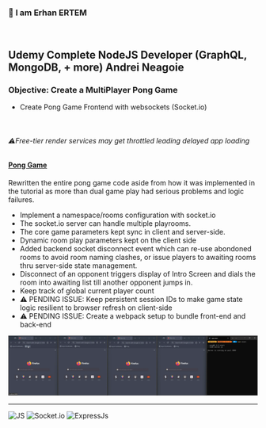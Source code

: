 ### 👋 **I am Erhan ERTEM**

&emsp;

## Udemy Complete NodeJS Developer (GraphQL, MongoDB, + more) Andrei Neagoie

### **Objective:** Create a MultiPlayer Pong Game

- Create Pong Game Frontend with websockets (Socket.io)

&emsp;

###### ⚠️Free-tier render services may get throttled leading delayed app loading 
#### [Pong Game](https://game-pong-erhan-ertem.onrender.com)

Rewritten the entire pong game code aside from how it was implemented in the tutorial as more than dual game play had serious problems and logic failures.  
- Implement a namespace/rooms configuration with socket.io
- The socket.io server can handle multiple playrooms. 
- The core game parameters kept sync in client and server-side.
- Dynamic room play parameters kept on the client side
- Added backend socket disconnect event which can re-use abondoned rooms to avoid room naming clashes, or issue players to awaiting rooms thru server-side state management.
- Disconnect of an opponent triggers display of Intro Screen and dials the room into awaiting list till another opponent jumps in.
- Keep track of global current player count
- ⚠️ PENDING ISSUE: Keep persistent session IDs to make game state logic resilient to browser refresh on client-side  
- ⚠️ PENDING ISSUE: Create a webpack setup to bundle front-end and back-end  


<img src="./screenshot.webp" width="1000px"/>

---

![JS](https://img.shields.io/badge/JavaScript-323330?style=square&logo=javascript&logoColor=F7DF1E)
![Socket.io](https://img.shields.io/badge/Socket.io-010101?style=square&logo=Socket.io&logoColor=white)
![ExpressJs](https://img.shields.io/badge/Express.js-000000?style=square&logo=express&logoColor=white)
